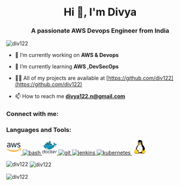 <h1 align="center">Hi 👋, I'm Divya</h1>
<h3 align="center">A passionate AWS Devops Engineer from India</h3>

<p align="left"> <img src="https://komarev.com/ghpvc/?username=div122&label=Profile%20views&color=0e75b6&style=flat" alt="div122" /> </p>

- 🔭 I’m currently working on **AWS & Devops**

- 🌱 I’m currently learning **AWS ,DevSecOps**

- 👨‍💻 All of my projects are available at [https://github.com/div122](https://github.com/div122)

- 📫 How to reach me **divya122.n@gmail.com**

<h3 align="left">Connect with me:</h3>
<p align="left">
</p>

<h3 align="left">Languages and Tools:</h3>
<p align="left"> <a href="https://aws.amazon.com" target="_blank" rel="noreferrer"> <img src="https://raw.githubusercontent.com/devicons/devicon/master/icons/amazonwebservices/amazonwebservices-original-wordmark.svg" alt="aws" width="40" height="40"/> </a> <a href="https://www.gnu.org/software/bash/" target="_blank" rel="noreferrer"> <img src="https://www.vectorlogo.zone/logos/gnu_bash/gnu_bash-icon.svg" alt="bash" width="40" height="40"/> </a> <a href="https://www.docker.com/" target="_blank" rel="noreferrer"> <img src="https://raw.githubusercontent.com/devicons/devicon/master/icons/docker/docker-original-wordmark.svg" alt="docker" width="40" height="40"/> </a> <a href="https://git-scm.com/" target="_blank" rel="noreferrer"> <img src="https://www.vectorlogo.zone/logos/git-scm/git-scm-icon.svg" alt="git" width="40" height="40"/> </a> <a href="https://www.jenkins.io" target="_blank" rel="noreferrer"> <img src="https://www.vectorlogo.zone/logos/jenkins/jenkins-icon.svg" alt="jenkins" width="40" height="40"/> </a> <a href="https://kubernetes.io" target="_blank" rel="noreferrer"> <img src="https://www.vectorlogo.zone/logos/kubernetes/kubernetes-icon.svg" alt="kubernetes" width="40" height="40"/> </a> <a href="https://www.linux.org/" target="_blank" rel="noreferrer"> <img src="https://raw.githubusercontent.com/devicons/devicon/master/icons/linux/linux-original.svg" alt="linux" width="40" height="40"/> </a> </p>

<p><img align="left" src="https://github-readme-stats.vercel.app/api/top-langs?username=div122&show_icons=true&locale=en&layout=compact" alt="div122" /></p>

<p>&nbsp;<img align="center" src="https://github-readme-stats.vercel.app/api?username=div122&show_icons=true&locale=en" alt="div122" /></p>

<p><img align="center" src="https://github-readme-streak-stats.herokuapp.com/?user=div122&" alt="div122" /></p>
